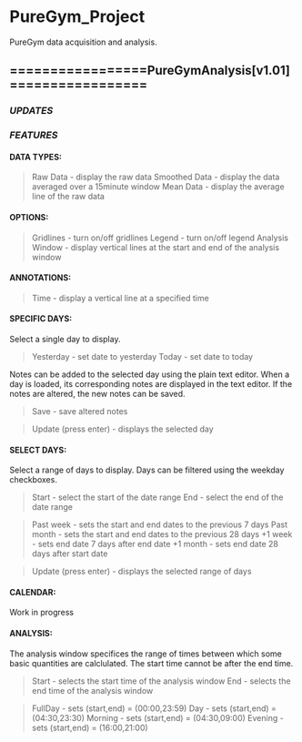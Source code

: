 # PureGym_Project

PureGym data acquisition and analysis.

## =================PureGymAnalysis[v1.01]=================

### ___UPDATES___

### ___FEATURES___

#### DATA TYPES:

 > Raw Data - display the raw data
 > Smoothed Data  - display the data averaged over a 15minute window
 > Mean Data - display the average line of the raw data



#### OPTIONS:

 > Gridlines - turn on/off gridlines
 > Legend - turn on/off legend
 > Analysis Window - display vertical lines at the start and end of the analysis window



#### ANNOTATIONS:

 > Time - display a vertical line at a specified time



#### SPECIFIC DAYS:

Select a single day to display.
 > Yesterday - set date to yesterday
 > Today - set date to today

Notes can be added to the selected day using the plain text editor.
When a day is loaded, its corresponding notes are displayed in the text editor.
If the notes are altered, the new notes can be saved.
 > Save - save altered notes

 > Update (press enter) - displays the selected day



#### SELECT DAYS:

Select a range of days to display.
Days can be filtered using the weekday checkboxes.

 > Start - select the start of the date range
 > End - select the end of the date range

 > Past week - sets the start and end dates to the previous 7 days
 > Past month - sets the start and end dates to the previous 28 days
 > +1 week - sets end date 7 days after end date
 > +1 month - sets end date 28 days after start date

 > Update (press enter) - displays the selected range of days



#### CALENDAR:
Work in progress



#### ANALYSIS:

The analysis window specifices the range of times between which some basic quantities are calclulated.
The start time cannot be after the end time.

 > Start - selects the start time of the analysis window
 > End - selects the end time of the analysis window

 > FullDay - sets (start,end) = (00:00,23:59)
 > Day - sets (start,end) = (04:30,23:30)
 > Morning - sets (start,end) = (04:30,09:00)
 > Evening - sets (start,end) = (16:00,21:00)
